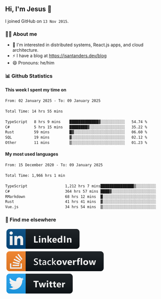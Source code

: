 ## Hi, I'm Jesus 👋

I joined GitHub on `13 Nov 2015`.

<!-- Talking about you -->

### 👨‍💻 About me

- 👦 I'm interested in distributed systems, React.js apps, and cloud architecture.
- ⚡️ I have a blog at <https://jsantanders.dev/blog>
- 😄 Pronouns: he/him

### 📊 Github Statistics

#### This week I spent my time on

<!--START_SECTION:weekly-->

```txt
From: 02 January 2025 - To: 09 January 2025

Total Time: 14 hrs 55 mins

TypeScript   8 hrs 9 mins    █████████████▓░░░░░░░░░░░   54.74 %
C#           5 hrs 15 mins   ████████▓░░░░░░░░░░░░░░░░   35.22 %
Rust         59 mins         █▓░░░░░░░░░░░░░░░░░░░░░░░   06.60 %
SQL          19 mins         ▓░░░░░░░░░░░░░░░░░░░░░░░░   02.12 %
Other        11 mins         ▒░░░░░░░░░░░░░░░░░░░░░░░░   01.23 %
```

<!--END_SECTION:weekly-->

#### My most used languages

<!--START_SECTION:alltime-->

```txt
From: 15 December 2020 - To: 09 January 2025

Total Time: 1,966 hrs 1 min

TypeScript                 1,212 hrs 7 mins███████████████▒░░░░░░░░░   61.65 %
C#                         364 hrs 57 mins ████▓░░░░░░░░░░░░░░░░░░░░   18.56 %
RMarkdown                  68 hrs 12 mins  █░░░░░░░░░░░░░░░░░░░░░░░░   03.47 %
Rust                       41 hrs 41 mins  ▓░░░░░░░░░░░░░░░░░░░░░░░░   02.12 %
Vue.js                     34 hrs 54 mins  ▒░░░░░░░░░░░░░░░░░░░░░░░░   01.78 %
```

<!--END_SECTION:alltime-->

### 📢 Find me elsewhere

<p>
  <a target="_blank" href="https://linkedin.com/in/jsantanders">
    <img src="https://github.com/jsantanders/jsantanders/blob/master/img/linkedin.svg" alt="LinkedIn" style="vertical-align:top; margin:4px">
  </a>
  
  <a target="_blank" href="https://stackoverflow.com/users/7318331/jesus-santander">
    <img src="https://github.com/jsantanders/jsantanders/blob/master/img/stackoverflow.svg" alt="StackOverflow" style="vertical-align:top; margin:4px">
  </a>
  
  <a target="_blank" href="http://twitter.com/jsantanders">
    <img src="https://github.com/jsantanders/jsantanders/blob/master/img/twitter.svg" alt="Twitter" style="vertical-align:top; margin:4px">
  </a>
</p>
